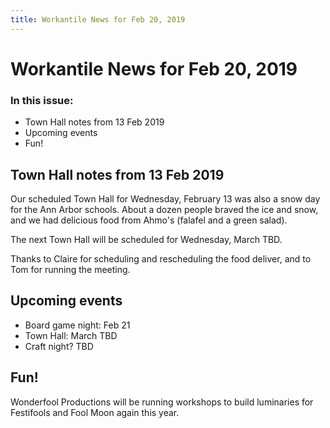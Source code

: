 ```yaml
---
title: Workantile News for Feb 20, 2019
---
```

# Workantile News for Feb 20, 2019

### In this issue:

* Town Hall notes from 13 Feb 2019
* Upcoming events
* Fun!

## Town Hall notes from 13 Feb 2019

Our scheduled Town Hall for Wednesday, February 13 was
also a snow day for the Ann Arbor schools. About a dozen
people braved the ice and snow, and we had delicious
food from Ahmo's (falafel and a green salad).

The next Town Hall will be scheduled for Wednesday,
March TBD.

Thanks to Claire for scheduling and rescheduling
the food deliver, and to Tom for running the meeting.

## Upcoming events

* Board game night: Feb 21
* Town Hall: March TBD
* Craft night? TBD

## Fun!

Wonderfool Productions will be running workshops to
build luminaries for Festifools and Fool Moon again 
this year. 
